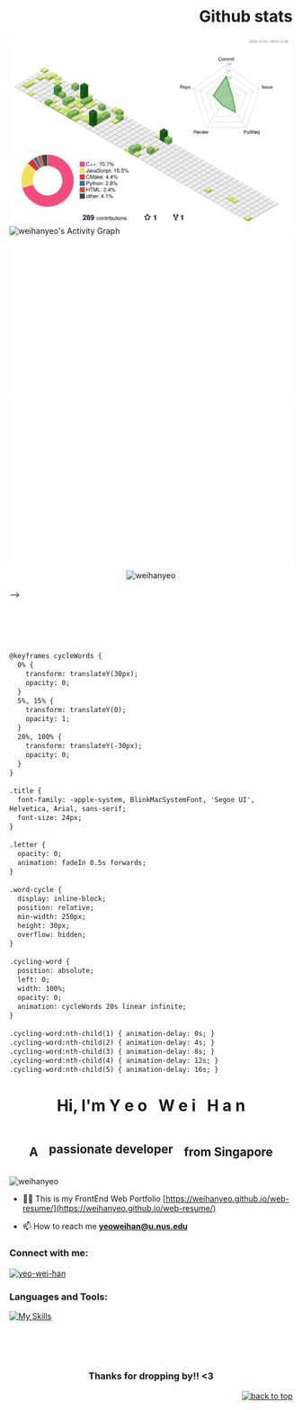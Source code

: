 <main>
<h1 align="right">Github stats</h1>

<style>
  a:hover {
    color: #fac539;
    text-decoration: underline;
  }
  .container {
    font-family: -apple-system, BlinkMacSystemFont, 'Segoe UI', Helvetica, Arial, sans-serif;
    text-align: center;
  }
  h2 {
    display: inline-block;
  }
  .word-cycle {
    display: inline-block;
    position: relative;
    min-width: 250px;
    height: 25px;
    overflow: hidden;
  }
  .cycling-word {
    position: absolute;
    left: 0;
    width: 100%;
    opacity: 0;
    transform: translateY(30px);
    animation: cycleWords 20s linear infinite; /* Total duration = 20s (4s × 5 words) */
    display: inline-block;
  }
  /* Adjusted delays - each word gets 4s */
  .cycling-word:nth-child(1) { animation-delay: 0s; }
  .cycling-word:nth-child(2) { animation-delay: 4s; }
  .cycling-word:nth-child(3) { animation-delay: 8s; }
  .cycling-word:nth-child(4) { animation-delay: 12s; }
  .cycling-word:nth-child(5) { animation-delay: 16s; }
  
  @keyframes cycleWords {
    0% {
      transform: translateY(30px);
      opacity: 0;
    }
    5%, 15% { /* Shorter display time to ensure no overlap */
      transform: translateY(0);
      opacity: 1;
    }
    30%, 100% {
      transform: translateY(-30px);
      opacity: 0;
    }
  }
    @keyframes fadeIn {
    from {
      opacity: 0;
    }
    to {
      opacity: 1;
    }
  }
  .cycling-name {
    animation: letter 6s linear infinite;
    display: inline-block;
  }
  .letter {
    display: inline-block;
    opacity: 0;
    animation: fadeIn 0.5s forwards;
  }
</style>

</div id="top">

<picture>
  <source media="(prefers-color-scheme: dark)" srcset="https://raw.githubusercontent.com/weihanyeo/weihanyeo/master/profile-3d-contrib/profile-night-green.svg">
  <img alt="weihanyeo's GitHub Profile 3D Contrib" src="https://raw.githubusercontent.com/weihanyeo/weihanyeo/master/profile-3d-contrib/profile-green.svg">
</picture>

<picture>
  <source media="(prefers-color-scheme: dark)" srcset="https://github-readme-activity-graph.vercel.app/graph/?username=weihanyeo&bg_color=00000f&color=007bff&line=fac539&point=FFFFFF&hide_border=true">
  <img alt="weihanyeo's Activity Graph" src="https://github-readme-activity-graph.vercel.app/graph/?username=weihanyeo&bg_color=ffffff&color=007bff&line=47a042&point=255322&hide_border=true">
</picture>

<div align="center">
  <picture>
    <source media="(prefers-color-scheme: dark)" srcset="https://raw.githubusercontent.com/weihanyeo/github-stats/master/generated/overview.svg#gh-dark-mode-only">
    <img alt="weihanyeo's github-stats" src="https://raw.githubusercontent.com/weihanyeo/github-stats/master/generated/overview.svg">
  </picture>

  <picture>
    <source media="(prefers-color-scheme: dark)" srcset="https://raw.githubusercontent.com/weihanyeo/github-stats/master/generated/languages.svg#gh-dark-mode-only">
    <img alt="weihanyeo's github-stats" src="https://raw.githubusercontent.com/weihanyeo/github-stats/master/generated/languages.svg">
  </picture>

  <img align="center" src="https://github-readme-stats.vercel.app/api/top-langs?username=weihanyeo&show_icons=true&locale=en&layout=compact&theme=dark" alt="weihanyeo" />
</div>

</br>
<!-- <div style="text-align: center;">
  <h1>
    <span class="cycling-name">
      <b class="letter" style="animation-delay: 2.1s">H</b>
      <b class="letter" style="animation-delay: 2.2s">i</b>
      <b class="letter" style="animation-delay: 2.3s">,</b>
      <b class="letter" style="animation-delay: 2.4s">&nbsp;</b>
      <b class="letter" style="animation-delay: 2.5s">I</b>
      <b class="letter" style="animation-delay: 2.6s">'</b>
      <b class="letter" style="animation-delay: 2.7s">m</b>
      <b class="letter" style="animation-delay: 2.8s">&nbsp;</b>
      <b class="letter" style="animation-delay: 3.1s">Y</b>
      <b class="letter" style="animation-delay: 3.2s">e</b>
      <b class="letter" style="animation-delay: 3.3s">o</b>
      <b class="letter" style="animation-delay: 3.4s">&nbsp;</b>
      <b class="letter" style="animation-delay: 3.5s">W</b>
      <b class="letter" style="animation-delay: 3.6s">e</b>
      <b class="letter" style="animation-delay: 3.7s">i</b>
      <b class="letter" style="animation-delay: 3.8s">&nbsp;</b>
      <b class="letter" style="animation-delay: 3.9s">H</b>
      <b class="letter" style="animation-delay: 4.0s">a</b>
      <b class="letter" style="animation-delay: 4.1s">n&nbsp;</b>
      <b class="letter" style="animation-delay: 4.3s">👋</b> 
      <!-- because Github pages dont allow javascript to run in the background  --> 
    </span>
  </h1>
</div> -->

<!-- <div class="container">
  <h2>
    A
    <span class="word-cycle">
      <span class="cycling-word">passionate developer</span>
      <span class="cycling-word">tech enthusiast</span>
      <span class="cycling-word">animal lover</span>
      <span class="cycling-word">foodie</span>
      <span class="cycling-word">coffee addict</span>
    </span>
    from Singapore
  </h2>
</div> -->
<svg width="800" height="120" viewBox="0 0 800 120" xmlns="http://www.w3.org/2000/svg">
  <style>
    @keyframes fadeIn {
      from { opacity: 0; }
      to { opacity: 1; }
    }
    
    @keyframes cycleWords {
      0% {
        transform: translateY(30px);
        opacity: 0;
      }
      5%, 15% {
        transform: translateY(0);
        opacity: 1;
      }
      20%, 100% {
        transform: translateY(-30px);
        opacity: 0;
      }
    }
    
    .title {
      font-family: -apple-system, BlinkMacSystemFont, 'Segoe UI', Helvetica, Arial, sans-serif;
      font-size: 24px;
    }
    
    .letter {
      opacity: 0;
      animation: fadeIn 0.5s forwards;
    }
    
    .word-cycle {
      display: inline-block;
      position: relative;
      min-width: 250px;
      height: 30px;
      overflow: hidden;
    }
    
    .cycling-word {
      position: absolute;
      left: 0;
      width: 100%;
      opacity: 0;
      animation: cycleWords 20s linear infinite;
    }
    
    .cycling-word:nth-child(1) { animation-delay: 0s; }
    .cycling-word:nth-child(2) { animation-delay: 4s; }
    .cycling-word:nth-child(3) { animation-delay: 8s; }
    .cycling-word:nth-child(4) { animation-delay: 12s; }
    .cycling-word:nth-child(5) { animation-delay: 16s; }
  </style>
  
  <foreignObject x="0" y="0" width="800" height="120">
    <div xmlns="http://www.w3.org/1999/xhtml">
      <div style="text-align: center;">
        <h1 class="title">
          Hi, I'm 
          <span>
            <span class="letter" style="animation-delay: 0.1s">Y</span>
            <span class="letter" style="animation-delay: 0.2s">e</span>
            <span class="letter" style="animation-delay: 0.3s">o</span>
            <span class="letter" style="animation-delay: 0.4s">&nbsp;</span>
            <span class="letter" style="animation-delay: 0.5s">W</span>
            <span class="letter" style="animation-delay: 0.6s">e</span>
            <span class="letter" style="animation-delay: 0.7s">i</span>
            <span class="letter" style="animation-delay: 0.8s">&nbsp;</span>
            <span class="letter" style="animation-delay: 0.9s">H</span>
            <span class="letter" style="animation-delay: 1.0s">a</span>
            <span class="letter" style="animation-delay: 1.1s">n</span>
          </span>
        </h1>
        <h2 class="title">
          A 
          <span class="word-cycle">
            <span class="cycling-word">passionate developer</span>
            <span class="cycling-word">tech enthusiast</span>
            <span class="cycling-word">animal lover</span>
            <span class="cycling-word">foodie</span>
            <span class="cycling-word">coffee addict</span>
          </span>
          from Singapore
        </h2>
      </div>
    </div>
  </foreignObject>
</svg>

<p align="left"> <img src="https://komarev.com/ghpvc/?username=weihanyeo&label=Profile%20views&color=0e75b6&style=flat" alt="weihanyeo" /> </p>

- 👨‍💻 This is my FrontEnd Web Portfolio [https://weihanyeo.github.io/web-resume/](https://weihanyeo.github.io/web-resume/)

- 📫 How to reach me **yeoweihan@u.nus.edu**

<h3 align="left">Connect with me:</h3>
<p align="left">
<a href="https://linkedin.com/in/weihanyeo" target="blank"><img align="center" src="https://raw.githubusercontent.com/rahuldkjain/github-profile-readme-generator/master/src/images/icons/Social/linked-in-alt.svg" alt="yeo-wei-han" height="30" width="40" /></a>
</p>

<h3 align="left">Languages and Tools:</h3>

[![My Skills](https://skillicons.dev/icons?i=bash,c,cpp,css,figma,firebase,git,html,java,javascript,linux,mongodb,mysql,nextjs,nodejs,react,sass,tailwind,&perline=9)](https://skillicons.dev)

<br>
<br>
<br>
<h3 align="center">Thanks for dropping by!! <3 </h3>

<p align="right">
<a href="#top">
<picture>
  <source media="(prefers-color-scheme: dark)" srcset="https://raw.githubusercontent.com/weihanyeo/weihanyeo/master/icons/arrow-square-up-fac539.svg">
  <img alt="back to top" width="30px" height="30px" src="https://raw.githubusercontent.com/weihanyeo/weihanyeo/master/icons/arrow-square-up-fac539.svg">
</picture>
</a>
</p>
</main>
